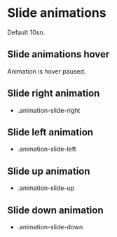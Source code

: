 # Slide animations

Default 10sn.

## Slide animations hover

Animation is hover paused.

## Slide right animation

- .animation-slide-right

## Slide left animation

- .animation-slide-left

## Slide up animation

- .animation-slide-up

## Slide down animation

- .animation-slide-down
